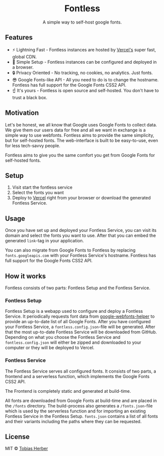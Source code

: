 <h1 align="center">
  Fontless
</h1>
<p align="center">A simple way to self-host google fonts.</p>

## Features

- ⚡️ Lightning Fast - Fontless instances are hosted by [Vercel's](https://vercel.com) super fast, global CDN.
- 🚀 Simple Setup - Fontless instances can be configured and deployed in a browser.
- 🔒 Privacy Oriented - No tracking, no cookies, no analytics. Just fonts.
- 😎 Google Fonts-like API - All you need to do is to change the hostname. Fontless has full support for the Google Fonts CSS2 API.
- ☝️ It's yours - Fontless is open source and self-hosted. You don't have to trust a black box.

## Motivation

Let's be honest, we all know that Google uses Google Fonts to collect data. We give them our users data for free and all we want in exchange is a simple way to use webfonts. Fontless aims to provide the same simplicity, but for self-hosted fonts. The web-interface is built to be easy-to-use, even for less tech-savvy people.

Fontless aims to give you the same comfort you get from Google Fonts for self-hosted fonts.

## Setup 

1. Visit start the fontless service
2. Select the fonts you want
3. Deploy to [Vercel](https://vercel.com) right from your browser or download the generated Fontless Service.

## Usage

Once you have set up and deployed your Fontless Service, you can visit its domain and select the fonts you want to use. After that you can embed the generated `link`-tag in your application.

You can also migrate from Google Fonts to Fontless by replacing `fonts.googleapis.com` with your Fontless Service's hostname. Fontless has full support for the Google Fonts CSS2 API. 

## How it works

Fontless consists of two parts: Fontless Setup and the Fontless Service. 

### Fontless Setup

Fontless Setup is a webapp used to configure and deploy a Fontless Service. It periodically requests font data from [google-webfonts-helper](https://github.com/majodev/google-webfonts-helper) to provide an up-to-date list of all Google Fonts. After you have configured your Fontless Service, a `fontless.config.json`-file will be generated. After that the most up-to-date Fontless Service will be downloaded from GitHub. Depending on what you choose the Fontless Service and `fontless.config.json` will either be zipped and downloaded to your computer or they will be deployed to Vercel.

### Fontless Service

The Fontless Service serves all configured fonts. It consists of two parts, a frontend and a serverless function, which implements the Google Fonts CSS2 API.

The Frontend is completely static and generated at build-time.

All fonts are downloaded from Google Fonts at build-time and are placed in the `/fonts` directory. The build-process also generates a `/fonts.json`-file which is used by the serverless function and for importing an existing Fontless Service in the Fontless Setup. `fonts.json` contains a list of all fonts and their variants including the paths where they can be requested.

## License

MIT © [Tobias Herber](https://herber.space)
